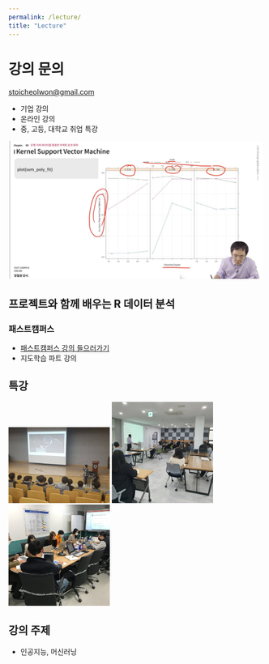 ```yaml
---
permalink: /lecture/
title: "Lecture"
---
```


# 강의 문의    

stoicheolwon@gmail.com

* 기업 강의 
* 온라인 강의
* 중, 고등, 대학교 취업 특강 

<center><img src="/assets/images/profile/r_lecture02.JPG" width="500"></center> 

## 프로젝트와 함께 배우는 R 데이터 분석
### 패스트캠퍼스

* [패스트캠퍼스 강의 들으러가기](https://www.fastcampus.co.kr/data_online_rdata)
* 지도학습 파트 강의


## 특강

<img src="/assets/images/profile/special_lecture01.jpg" width="200" /> <img src="/assets/images/profile/special_lecture02.jpg" width="200" /> <img src="/assets/images/profile/company_lecture01.jpg" width="200" />  


## 강의 주제

* 인공지능, 머신러닝

